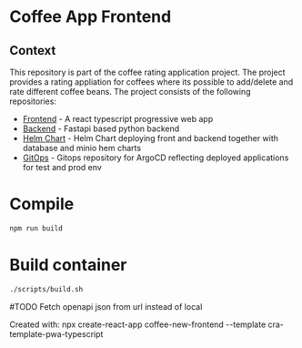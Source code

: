 # Coffee App Frontend

## Context

This repository is part of the coffee rating application project. The project
provides a rating appliation for coffees where its possible to add/delete and
rate different coffee beans. The project consists of the following repositories:

- [Frontend](https://github.com/andifg/coffee_frontend_ts.git) - A react typescript progressive web app
- [Backend](https://github.com/andifg/coffee_backend.git) - Fastapi based python backend
- [Helm Chart](https://github.com/andifg/coffee-app-chart.git) - Helm Chart deploying front and backend together with database and minio hem charts
- [GitOps](https://github.com/andifg/coffee-app-gitops.git) - Gitops repository for ArgoCD reflecting deployed applications for test and prod env

# Compile

```bash
npm run build
```

# Build container

```bash
./scripts/build.sh
```

#TODO
Fetch openapi json from url instead of local

Created with:
npx create-react-app coffee-new-frontend --template cra-template-pwa-typescript
